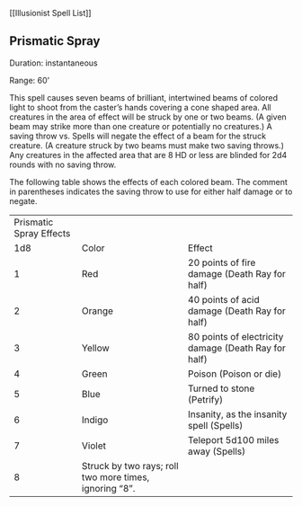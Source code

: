 [[Illusionist Spell List]]

## Prismatic Spray                                  

Duration: instantaneous

Range: 60’

This spell causes seven beams of brilliant, intertwined beams of colored light to shoot from the caster’s hands covering a cone shaped area. All creatures in the area of effect will be struck by one or two beams. (A given beam may strike more than one creature or potentially no creatures.) A saving throw vs. Spells will negate the effect of a beam for the struck creature. (A creature struck by two beams must make two saving throws.) Any creatures in the affected area that are 8 HD or less are blinded for 2d4 rounds with no saving throw.

The following table shows the effects of each colored beam. The comment in parentheses indicates the saving throw to use for either half damage or to negate.

|                         |                                                        |                                                      |
| ----------------------- | ------------------------------------------------------ | ---------------------------------------------------- |
| Prismatic Spray Effects |                                                        |                                                      |
| 1d8                     | Color                                                  | Effect                                               |
| 1                       | Red                                                    | 20 points of fire damage (Death Ray for half)        |
| 2                       | Orange                                                 | 40 points of acid damage (Death Ray for half)        |
| 3                       | Yellow                                                 | 80 points of electricity damage (Death Ray for half) |
| 4                       | Green                                                  | Poison (Poison or die)                               |
| 5                       | Blue                                                   | Turned to stone (Petrify)                            |
| 6                       | Indigo                                                 | Insanity, as the insanity spell (Spells)             |
| 7                       | Violet                                                 | Teleport 5d100 miles away (Spells)                   |
| 8                       | Struck by two rays; roll two more times, ignoring “8”. |                                                      |